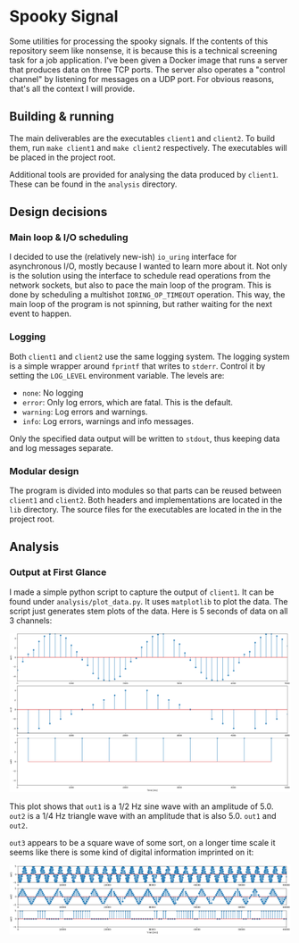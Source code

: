 # Spooky Signal

Some utilities for processing the spooky signals. If the contents of this repository seem like nonsense, it is because this is a technical screening task for a job application. I've been given a Docker image that runs a server that produces data on three TCP ports. The server also operates a "control channel" by listening for messages on a UDP port. For obvious reasons, that's all the context I will provide.

## Building & running

The main deliverables are the executables `client1` and `client2`. To build them, run `make client1` and `make client2` respectively. The executables will be placed in the project root.

Additional tools are provided for analysing the data produced by `client1`. These can be found in the `analysis` directory.


## Design decisions

### Main loop & I/O scheduling

I decided to use the (relatively new-ish) `io_uring` interface for asynchronous I/O, mostly because I wanted to learn more about it. Not only is the solution using the interface to schedule read operations from the network sockets, but also to pace the main loop of the program. This is done by scheduling a multishot `IORING_OP_TIMEOUT` operation. This way, the main loop of the program is not spinning, but rather waiting for the next event to happen.


### Logging

Both `client1` and `client2` use the same logging system. The logging system is a simple wrapper around `fprintf` that writes to `stderr`. Control it by setting the `LOG_LEVEL` environment variable. The levels are:

- `none`: No logging
- `error`: Only log errors, which are fatal. This is the default.
- `warning`: Log errors and warnings.
- `info`: Log errors, warnings and info messages.

Only the specified data output will be written to `stdout`, thus keeping data and log messages separate.


### Modular design

The program is divided into modules so that parts can be reused between `client1` and `client2`. Both headers and implementations are located in the `lib` directory. The source files for the executables are located in the in the project root.


## Analysis

### Output at First Glance

I made a simple python script to capture the output of `client1`. It can be found under `analysis/plot_data.py`. It uses
`matplotlib` to plot the data. The script just generates stem plots of the data. Here is 5 seconds of data on all 3 channels:

![5 seconds of data](analysis/5_second_capture.png)

This plot shows that `out1` is a 1/2 Hz sine wave with an amplitude of 5.0. `out2` is a 1/4 Hz triangle wave with an amplitude that is also 5.0. `out1` and `out2`.

`out3` appears to be a square wave of some sort, on a longer time scale it seems like there is some kind of digital information imprinted on it:

![1 minute of out3](analysis/1_minute_capture.png)

